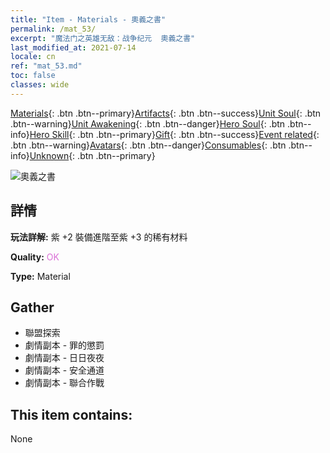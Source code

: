 ```yaml
---
title: "Item - Materials - 奧義之書"
permalink: /mat_53/
excerpt: "魔法门之英雄无敌：战争纪元  奧義之書"
last_modified_at: 2021-07-14
locale: cn
ref: "mat_53.md"
toc: false
classes: wide
---
```

 [Materials](/ItemsCN/){: .btn .btn--primary}[Artifacts](/ItemsCN/Artifacts/){: .btn .btn--success}[Unit Soul](/ItemsCN/UnitSoul/){: .btn .btn--warning}[Unit Awakening](/ItemsCN/UnitAwakening/){: .btn .btn--danger}[Hero Soul](/ItemsCN/HeroSoul/){: .btn .btn--info}[Hero Skill](/ItemsCN/HeroSkill/){: .btn .btn--primary}[Gift](/ItemsCN/Gift/){: .btn .btn--success}[Event related](/ItemsCN/Events/){: .btn .btn--warning}[Avatars](/ItemsCN/Avatars/){: .btn .btn--danger}[Consumables](/ItemsCN/Consumables/){: .btn .btn--info}[Unknown](/ItemsCN/Unknown/){: .btn .btn--primary}

 ![奧義之書](/images/t/i_cailiao_hexin2.png)

## 詳情
 **玩法詳解:** 紫 +2 裝備進階至紫 +3 的稀有材料

 **Quality:** <span style="color: #DA70D6">OK</span>

 **Type:** Material

## Gather

*    聯盟探索 
*    劇情副本 - 罪的懲罰 
*    劇情副本 - 日日夜夜 
*    劇情副本 - 安全通道 
*    劇情副本 - 聯合作戰 

## This item contains:

  None

